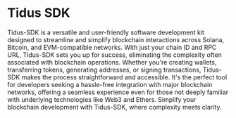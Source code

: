 # Tidus SDK

Tidus-SDK is a versatile and user-friendly software development kit designed to streamline and simplify blockchain interactions across Solana, Bitcoin, and EVM-compatible networks. With just your chain ID and RPC URL, Tidus-SDK sets you up for success, eliminating the complexity often associated with blockchain operations. Whether you're creating wallets, transferring tokens, generating addresses, or signing transactions, Tidus-SDK makes the process straightforward and accessible. It's the perfect tool for developers seeking a hassle-free integration with major blockchain networks, offering a seamless experience even for those not deeply familiar with underlying technologies like Web3 and Ethers. Simplify your blockchain development with Tidus-SDK, where complexity meets clarity.
